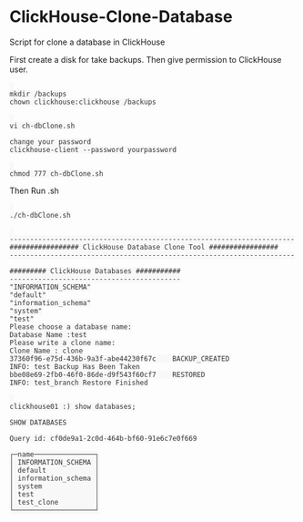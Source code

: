 # ClickHouse-Clone-Database
Script for clone a database in ClickHouse

First create a disk for take backups. Then give permission to ClickHouse user.

<pre id="example"><code class="language-lang"  style="color: #333; background: #f8f8f8;"> 
mkdir /backups
chown clickhouse:clickhouse /backups
</code></pre>

<pre id="example"><code class="language-lang"  style="color: #333; background: #f8f8f8;"> 
vi ch-dbClone.sh

change your password
clickhouse-client --password yourpassword
</code></pre>

<pre id="example"><code class="language-lang"  style="color: #333; background: #f8f8f8;"> 
chmod 777 ch-dbClone.sh
</code></pre>

Then Run .sh

<pre id="example"><code class="language-lang"  style="color: #333; background: #f8f8f8;"> 
./ch-dbClone.sh
</code></pre>


<pre id="example"><code class="language-lang"  style="color: #333; background: #f8f8f8;"> 
----------------------------------------------------------------------
################# ClickHouse Database Clone Tool #################
----------------------------------------------------------------------

######### ClickHouse Databases ###########
------------------------------------------
"INFORMATION_SCHEMA"
"default"
"information_schema"
"system"
"test"
Please choose a database name:
Database Name :test
Please write a clone name:
Clone Name : clone
37360f96-e75d-436b-9a3f-abe44230f67c	BACKUP_CREATED
INFO: test Backup Has Been Taken
bbe08e69-2fb0-46f0-86de-d9f543f60cf7	RESTORED
INFO: test_branch Restore Finished
</code></pre>


<pre id="example"><code class="language-lang"  style="color: #333; background: #f8f8f8;"> 
clickhouse01 :) show databases;

SHOW DATABASES

Query id: cf0de9a1-2c0d-464b-bf60-91e6c7e0f669

┌─name───────────────┐
│ INFORMATION_SCHEMA │
│ default            │
│ information_schema │
│ system             │
│ test               │
│ test_clone         │
└────────────────────┘
</code></pre>

